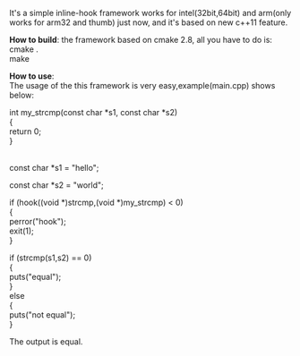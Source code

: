 It's a simple inline-hook framework works for intel(32bit,64bit) and arm(only works for arm32 and thumb) just now, and it's based on new c++11 feature.

<b>How to build</b>:
the framework based on cmake 2.8, all you have to do is:<br/>
cmake .</br>
make<br/>

<b>How to use</b>:<br/>
The usage of the this framework is very easy,example(main.cpp) shows below:<br/>

int my_strcmp(const char *s1, const char *s2) <br/>
{<br/>
	return 0;<br/>
}<br/><br/>

const char *s1 = "hello";<br/>

const char *s2 = "world";<br/>

if (hook((void *)strcmp,(void *)my_strcmp) < 0) <br/>
{<br/>
	perror("hook");<br/>
	exit(1);<br/>
}<br/>

if (strcmp(s1,s2) == 0) <br/>
{<br/>
	puts("equal");<br/>
}<br/>
else<br/>
{<br/>
	puts("not equal");<br/>
}<br/>

The output is equal.

